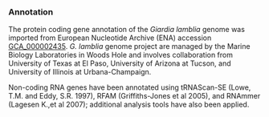 ### Annotation

The protein coding gene annotation of the *Giardia lamblia* genome was
imported from European Nucleotide Archive (ENA) accession
[GCA\_000002435](http://www.ebi.ac.uk/ena/data/view/GCA_000002435). *G.
lamblia* genome project are managed by the Marine Biology Laboratories
in Woods Hole and involves collaboration from University of Texas at El
Paso, University of Arizona at Tucson, and University of Illinois at
Urbana-Champaign.

Non-coding RNA genes have been annotated using tRNAScan-SE (Lowe, T.M.
and Eddy, S.R. 1997), RFAM (Griffiths-Jones et al 2005), and RNAmmer
(Lagesen K.,et al 2007); additional analysis tools have also been
applied.
